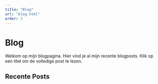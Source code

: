 ```yaml
---
title: "Blog"
url: "blog.html"
order: 3
---
```


# Blog

Welkom op mijn blogpagina. Hier vind je al mijn recente blogposts. Klik op een titel om de volledige post te lezen.

## Recente Posts

